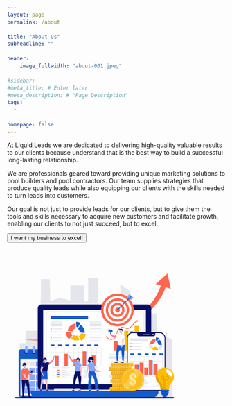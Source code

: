 ```yaml
---
layout: page
permalink: /about

title: "About Us"
subheadline: ""

header:
    image_fullwidth: "about-001.jpeg"

#sidebar: 
#meta_title: # Enter later
#meta_description: # "Page Description"
tags:
  - 

homepage: false
---
```


At Liquid Leads we are dedicated to delivering high-quality valuable results to our clients because understand that is the best way to build a successful long-lasting relationship.

We are professionals geared toward providing unique marketing solutions to pool builders and pool contractors. Our team supplies strategies that produce quality leads while also equipping our clients with the skills needed to turn leads into customers.

Our goal is not just to provide leads for our clients, but to give them the tools and skills necessary to acquire new customers and facilitate growth, enabling our clients to not just succeed, but to excel.

<a href="https://calendly.com/mayowa-liquidleads/demo"><button id="digital-marketing-cta1">I want my business to excel!</button>

<img id="about-002"
     src="../images/about-002-copy.jpeg"
     alt="credit card machine"
     width="80%" height="auto"
     style="position: /*left|center|right*/"
     />

    